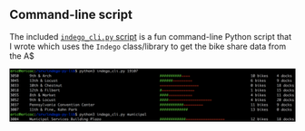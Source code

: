 Command-line script
--------------------

The included [`indego_cli.py` script](indego_cli.py) is a fun command-line Python script that I wrote which uses the `Indego` class/library to get the bike share data from the A$

![Indego Python Library CLI screenshot](cli.png "Indego Python Library CLI screenshot")
